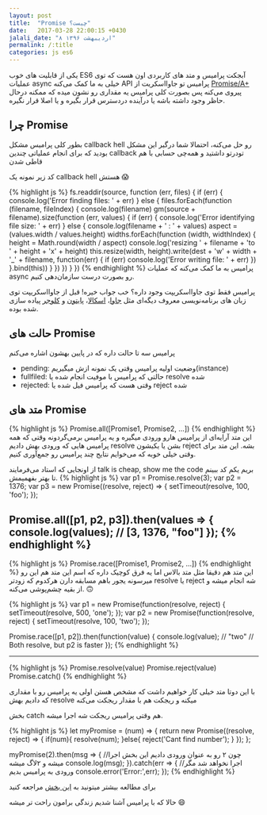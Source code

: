 ```yaml
---
layout: post
title:  "Promise چیست؟"
date:   2017-03-28 22:00:15 +0430
jalali_date: "۸ اردیبهشت ۱۳۹۶"
permalink: /:title
categories: js es6
---
```


یکی از قابلیت های خوب ES6 آبجکت پرامیس و متد های کاربردی اون هست که توی عملیات async خیلی به ما کمک می‌کنه
API پرامیس تو جاوااسکریت از [Promise/A+](https://promisesaplus.com/) پیروی می‌کنه
پس بصورت کلی پرامیس یه مقداری رو نشون میده که ممکنه درحال حاظر وجود داشته باشه یا درآینده دردسترس قرار بگیره و یا اصلا قرار نگیره.

## چرا Promise 
بطور کلی پرامیس مشکل callback hell رو حل می‌کنه، احتمالا شما درگیر این مشکل بودید که برای انجام عملیاتی چندین callback تودرتو داشتید و همه‌چی حسابی با هم قاطی شدن

کد زیر نمونه یک callback hell هستش 😱

{% highlight js %}
fs.readdir(source, function (err, files) {
  if (err) {
    console.log('Error finding files: ' + err)
  } else {
    files.forEach(function (filename, fileIndex) {
      console.log(filename)
      gm(source + filename).size(function (err, values) {
        if (err) {
          console.log('Error identifying file size: ' + err)
        } else {
          console.log(filename + ' : ' + values)
          aspect = (values.width / values.height)
          widths.forEach(function (width, widthIndex) {
            height = Math.round(width / aspect)
            console.log('resizing ' + filename + 'to ' + height + 'x' + height)
            this.resize(width, height).write(dest + 'w' + width + '_' + filename, function(err) {
              if (err) console.log('Error writing file: ' + err)
            })
          }.bind(this))
        }
      })
    })
  }
})
{% endhighlight %}
پرامیس به ما کمک می‌کنه که عملیات async رو بصورت درست سازمان‌دهی کنیم.

پرامیس فقط توی جاوااسکریپت وجود داره؟ خب جواب خیره! قبل از جاوااسکریپت توی زبان های برنامه‌نویسی معروف دیگه‌‌ای مثل 
[جاوا](https://docs.oracle.com/javase/7/docs/api/java/util/concurrent/Future.html)، [اسکالا](http://docs.scala-lang.org/overviews/core/futures.html)، [پایتون](https://pypi.python.org/pypi/promise) و [کلوجر](https://clojuredocs.org/clojure.core/future) پیاده سازی شده بوده.

## حالت های Promise
پرامیس سه تا حالت داره که در پایین بهشون اشاره می‌کنم

* pending: وضعیت اولیه پرامیس وقتی یک نمونه ازش میگیریم(instance)
* fullfiled: حالتی که پرامیس با موفیت انجام شده یا resolve شده
* rejected: وقتی هست که پرامیس فیل شده یا reject شده

## متد های Promise
{% highlight js %}
Promise.all([Promise1, Promise2, ...])
{% endhighlight %}
این متد آرایه‌ای از پرامیس هارو ورودی میگیره و یه پرامیس برمی‌گردونه وقتی که همه پرامیس هایی که ورودی بهش دادیم resolve بشن یا یکیشون reject بشه.
این متد برای وقتی خیلی خوبه که می‌خوایم نتایج چند پرامیس رو جمع‌آوری کنیم.

از اونجایی که استاد می‌فرمایند talk is cheap, show me the code بریم یکم کد ببینم تا بهتر بفهمیمش. 
{% highlight js %}
var p1 = Promise.resolve(3);
var p2 = 1376;
var p3 = new Promise((resolve, reject) => {
  setTimeout(resolve, 100, 'foo');
}); 

Promise.all([p1, p2, p3]).then(values => { 
  console.log(values); // [3, 1376, "foo"] 
});
{% endhighlight %}
----
{% highlight js %}
Promise.race([Promise1, Promise2, ...])
{% endhighlight %}
این متد هم دقیقا مثل متد بالاس اما یه فرق کوچیک داره که اسم این متد هم این رو میرسونه یجور باهم مسابقه دارن هرکدوم که زودتر resolve یا reject شه انجام میشه و از بقیه چشم‌پوشی می‌کنه. 🙃

{% highlight js %}
var p1 = new Promise(function(resolve, reject) { 
    setTimeout(resolve, 500, 'one'); 
});
var p2 = new Promise(function(resolve, reject) { 
    setTimeout(resolve, 100, 'two'); 
});

Promise.race([p1, p2]).then(function(value) {
  console.log(value); // "two"
  // Both resolve, but p2 is faster
});
{% endhighlight %}

----
{% highlight js %}
Promise.resolve(value)
Promise.reject(value)
Promise.catch()
{% endhighlight %}

 با این دوتا متد خیلی کار خواهیم داشت که مشخص هستن اولی یه پرامیس رو با مقداری که دادیم بهش resolve میکنه و ریجکت هم با مقدار ریجکت می‌کنه

 بخش catch هم وقتی پرامیس ریجکت شه اجرا میشه.

{% highlight js %}
let myPromise = (num) => {
    return new Promise((resolve, reject) => {
        if(num){
            resolve(num);
        }else{
            reject('Cant find number');
        }
    });
};

myPromise(2).then(msg => {
    //چون ۲ رو به عنوان ورودی دادیم این بخش اجرا میشه و ۲لاگ میشه
    console.log(msg);
}).catch(err => {
    //اجرا نخواهد شد مگر ورودی به پرامیس بدیم
    console.error('Error:',err);
});
{% endhighlight %}



برای مطالعه بیشتر میتونید به [این بخش](http://exploringjs.com/es6/ch_promises.html#sec_introduction-promises)   مراجعه کنید


حالا که با پرامیس آشنا شدیم زندگی برامون راحت تر میشه 😄





